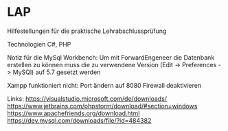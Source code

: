 # LAP
Hilfestellungen für die praktische Lehrabschlussprüfung

Technologien C#, PHP 

Notiz für die MySql Workbench: Um mit ForwardEngeneer die Datenbank erstellen zu können 
muss die zu verwendene Version (Edit -> Preferences -> MySQl) auf 5.7 gesetzt werden

Xampp funktioniert nicht: Port ändern auf 8080 Firewall deaktivieren

Links: 
https://visualstudio.microsoft.com/de/downloads/
https://www.jetbrains.com/phpstorm/download/#section=windows
https://www.apachefriends.org/download.html
https://dev.mysql.com/downloads/file/?id=484382
